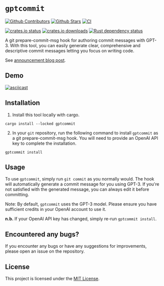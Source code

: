 # `gptcommit`

[![Github Contributors](https://img.shields.io/github/contributors/zurawiki/gptcommit.svg)](https://github.com/zurawiki/gptcommit/graphs/contributors)
[![Github Stars](https://img.shields.io/github/stars/zurawiki/gptcommit.svg)](https://github.com/zurawiki/gptcommit/stargazers)
[![CI](https://github.com/zurawiki/gptcommit/actions/workflows/ci.yml/badge.svg)](https://github.com/zurawiki/gptcommit/actions/workflows/ci.yml)

[![crates.io status](https://img.shields.io/crates/v/gptcommit.svg)](https://crates.io/crates/gptcommit)
[![crates.io downloads](https://img.shields.io/crates/d/gptcommit.svg)](https://crates.io/crates/gptcommit)
[![Rust dependency status](https://deps.rs/repo/github/zurawiki/gptcommit/status.svg)](https://deps.rs/repo/github/zurawiki/gptcommit)

A git prepare-commit-msg hook for authoring commit messages with GPT-3. With this tool, you can easily generate clear, comprehensive and descriptive commit messages letting you focus on writing code.

See [announcement blog post](https://zura.wiki/post/never-write-a-commit-message-again-with-the-help-of-gpt-3/).

## Demo

[![asciicast](https://asciinema.org/a/552380.svg)](https://asciinema.org/a/552380)

## Installation

1. Install this tool locally with cargo.

```
cargo install --locked gptcommit
```

2. In your `git` repository, run the following command to install `gptcommit` as a git prepare-commit-msg hook. You will need to provide an OpenAI API key to complete the installation.

```
gptcommit install
```

## Usage

To use `gptcommit`, simply run `git commit` as you normally would. The hook will automatically generate a commit message for you using GPT-3. If you're not satisfied with the generated message, you can always edit it before committing.

Note: By default, `gptcommit` uses the GPT-3 model. Please ensure you have sufficient credits in your OpenAI account to use it.

**n.b.** If your OpenAI API key has changed, simply re-run `gptcommit install`.

## Encountered any bugs?

If you encounter any bugs or have any suggestions for improvements, please open an issue on the repository.

## License

This project is licensed under the [MIT License](./LICENSE).
